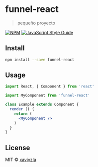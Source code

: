 # funnel-react

> pequeño proyecto

[![NPM](https://img.shields.io/npm/v/funnel-react.svg)](https://www.npmjs.com/package/funnel-react) [![JavaScript Style Guide](https://img.shields.io/badge/code_style-standard-brightgreen.svg)](https://standardjs.com)

## Install

```bash
npm install --save funnel-react
```

## Usage

```jsx
import React, { Component } from 'react'

import MyComponent from 'funnel-react'

class Example extends Component {
  render () {
    return (
      <MyComponent />
    )
  }
}
```

## License

MIT © [xavivzla](https://github.com/xavivzla)
